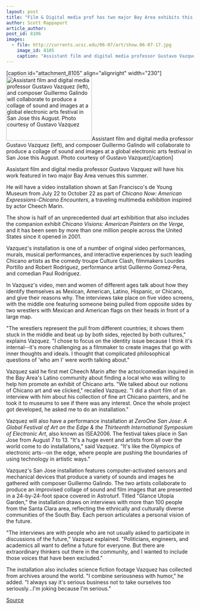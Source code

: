 ```yaml
---
layout: post
title: "Film & Digital media prof has two major Bay Area exhibits this summer"
author: Scott Rappaport
article_author: 
post_id: 8106
images:
  - file: http://currents.ucsc.edu/06-07/art/show.06-07-17.jpg
    image_id: 8105
    caption: "Assistant film and digital media professor Gustavo Vazquez (left), and composer Guillermo Galindo will collaborate to produce a collage of sound and images at a global electronic arts festival in San Jose this August. Photo courtesy of Gustavo Vazquez"
---
```


[caption id="attachment_8105" align="alignright" width="230"]<a href="http://dev-ucsc-news.pantheonsite.io/wp-content/uploads/2006/07/show.06-07-17.jpg"><img class="size-full wp-image-8105" src="http://dev-ucsc-news.pantheonsite.io/wp-content/uploads/2006/07/show.06-07-17.jpg" alt="Assistant film and digital media professor Gustavo Vazquez (left), and composer Guillermo Galindo will collaborate to produce a collage of sound and images at a global electronic arts festival in San Jose this August. Photo courtesy of Gustavo Vazquez" width="230" height="173" /></a>Assistant film and digital media professor Gustavo Vazquez (left), and composer Guillermo Galindo will collaborate to produce a collage of sound and images at a global electronic arts festival in San Jose this August. Photo courtesy of Gustavo Vazquez[/caption]
<a name="content" id="content"></a>
<p>
  Assistant film and digital media professor Gustavo Vazquez will have his work featured in two major Bay Area venues this summer.
</p>
<p>
  He will have a video installation shown at San Francisco's de Young Museum from July 22 to October 22 as part of <i>Chicano Now: American Expressions-Chicano Encounters</i>, a traveling multimedia exhibition inspired by actor Cheech Marin.
</p>
<p>
  The show is half of an unprecedented dual art exhibition that also includes the companion exhibit <i>Chicano Visions: American Painters on the Verge,</i> and it has been seen by more than one million people across the United States since it opened in 2001.
</p>
<p>
  Vazquez's installation is one of a number of original video performances, murals, musical performances, and interactive experiences by such leading Chicano artists as the comedy troupe Culture Clash, filmmakers Lourdes Portillo and Robert Rodriguez, performance artist Guillermo Gomez-Pena, and comedian Paul Rodriguez.
</p>
<p>
  In Vazquez's video, men and women of different ages talk about how they identify themselves as Mexican, American, Latino, Hispanic, or Chicano, and give their reasons why. The interviews take place on five video screens, with the middle one featuring someone being pulled from opposite sides by two wrestlers with Mexican and American flags on their heads in front of a large map.
</p>
<p>
  "The wrestlers represent the pull from different countries; it shows them stuck in the middle and beat up by both sides, rejected by both cultures," explains Vazquez. "I chose to focus on the identity issue because I think it's internal--it's more challenging as a filmmaker to create images that go with inner thoughts and ideals. I thought that complicated philosophical questions of 'who am I' were worth talking about."
</p>
<p>
  Vazquez said he first met Cheech Marin after the actor/comedian inquired in the Bay Area's Latino community about finding a local who was willing to help him promote an exhibit of Chicano arts. "We talked about our notions of Chicano art and we clicked," recalled Vazquez. "I did a short film of an interview with him about his collection of fine art Chicano painters, and he took it to museums to see if there was any interest. Once the whole project got developed, he asked me to do an installation."
</p>
<p>
  Vazquez will also have a performance installation at <i>ZeroOne San Jose: A Global Festival of Art on the Edge &amp; the Thirteenth International Symposium of Electronic Art</i>, also known as ISEA2006. The festival takes place in San Jose from August 7 to 13. "It's a huge event and artists from all over the world come to do installations," said Vazquez. "It's like the Olympics of electronic arts--on the edge, where people are pushing the boundaries of using technology in artistic ways."
</p>
<p>
  Vazquez's San Jose installation features computer-activated sensors and mechanical devices that produce a variety of sounds and images he gathered with composer Guillermo Galindo. The two artists collaborate to produce an improvised collage of sound and film images that are presented in a 24-by-24-foot space covered in Astroturf. Titled "Glance Utopia Garden," the installation draws on interviews with more than 100 people from the Santa Clara area, reflecting the ethnically and culturally diverse communities of the South Bay. Each person articulates a personal vision of the future.
</p>
<p>
  "The interviews are with people who are not usually asked to participate in discussions of the future," Vazquez explained. "Politicians, engineers, and academics all want to define a future for everyone. But there are extraordinary thinkers out there in the community, and I wanted to include those voices that have been excluded."
</p>
<p>
  The installation also includes science fiction footage Vazquez has collected from archives around the world. "I combine seriousness with humor," he added. "I always say it's serious business not to take ourselves too seriously...I'm joking because I'm serious."
</p>
<p><a href="http://www1.ucsc.edu/currents/06-07/07-17/vasquez.asp" title="Permalink to vasquez">Source</a></p>
